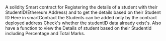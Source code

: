 A solidity Smart contract for Registering the details of a student with their StudentID(Ethereum Address) and to get the details based on their Student ID Here in smartContract the Students can be added only by the contract deployed address Check's whether the studentID data already exist's. Also have a function to view the Details of student based on their StudentId including Percentage and Total Marks.  
 
